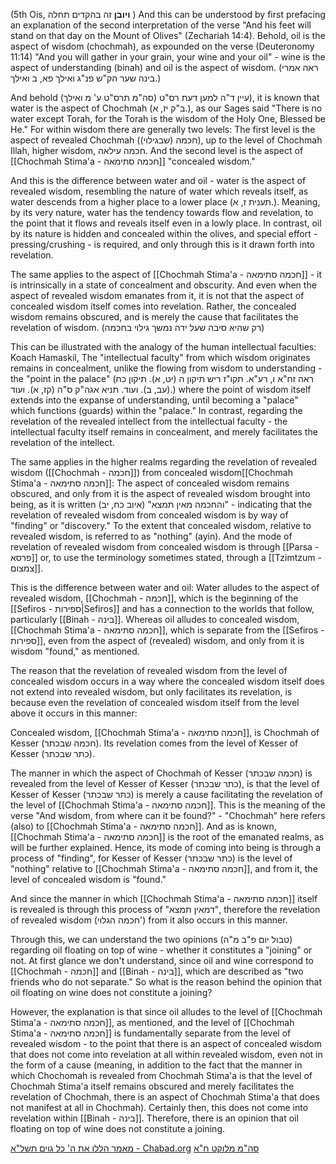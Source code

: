 
(5th Ois, **ויובן** זה בהקדים תחלה )
And this can be understood by first prefacing an explanation of the second interpretation of the verse "And his feet will stand on that day on the Mount of Olives" (Zechariah 14:4). Behold, oil is the aspect of wisdom (chochmah), as expounded on the verse (Deuteronomy 11:14) "And you will gather in your grain, your wine and your oil" - wine is the aspect of understanding (binah) and oil is the aspect of wisdom. (ראה אמרי בינה שער הק"ש פנ"ג ואילך פא, ב ואילך.)

And behold עיין ד"ה למען דעת רס"ט (סה"מ תרס"ט ע' מ ואילך)), it is known that water is the aspect of Chochmah (ב"ק יז, א.), as our Sages said "There is no water except Torah, for the Torah is the wisdom of the Holy One, Blessed be He." For within wisdom there are generally two levels:
The first level is the aspect of revealed Chochmah (חכמה (שבגילוי)), up to the level of Chochmah Illah, higher wisdom, חכמה עילאה. And the second level is the aspect of [[Chochmah Stima'a - חכמה סתימאה]] "concealed wisdom."

And this is the difference between water and oil - water is the aspect of revealed wisdom, resembling the nature of water which reveals itself, as water descends from a higher place to a lower place (תענית ז, א.). Meaning, by its very nature, water has the tendency towards flow and revelation, to the point that it flows and reveals itself even in a lowly place. In contrast, oil by its nature is hidden and concealed within the olives, and special effort - pressing/crushing - is required, and only through this is it drawn forth into revelation.

The same applies to the aspect of [[Chochmah Stima'a - חכמה סתימאה]] - it is intrinsically in a state of concealment and obscurity. And even when the aspect of revealed wisdom emanates from it, it is not that the aspect of concealed wisdom itself comes into revelation. Rather, the concealed wisdom remains obscured, and is merely the cause that facilitates the revelation of wisdom. 
(רק שהיא סיבה שעל ידה נמשך גילוי בחכמה)

This can be illustrated with the analogy of the human intellectual faculties: Koach Hamaskil, The "intellectual faculty" from which wisdom originates remains in concealment, unlike the flowing from wisdom to understanding - the "point in the palace" (ראה זח"א ו, רע"א. תקו"ז ריש תיקון ה (יט, א). תיקון כח (עב, ב). ועוד. תניא אגה"ק ס"ה (קז, א). ועוד.) where the point of wisdom itself extends into the expanse of understanding, until becoming a "palace" which functions (guards) within the "palace." In contrast, regarding the revelation of the revealed intellect from the intellectual faculty - the intellectual faculty itself remains in concealment, and merely facilitates the revelation of the intellect.

The same applies in the higher realms regarding the revelation of revealed wisdom ([[Chochmah - חכמה]]) from concealed wisdom[[Chochmah Stima'a - חכמה סתימאה]]: The aspect of concealed wisdom remains obscured, and only from it is the aspect of revealed wisdom brought into being, as it is written (איוב כח, יב) "והחכמה מאין תמצא" - indicating that the revelation of revealed wisdom from concealed wisdom is by way of "finding" or "discovery." To the extent that concealed wisdom, relative to revealed wisdom, is referred to as "nothing" (ayin). And the mode of revelation of revealed wisdom from concealed wisdom is through [[Parsa - פרסא]] or, to use the terminology sometimes stated, through a [[Tzimtzum - צמצום]].

This is the difference between water and oil: Water alludes to the aspect of revealed wisdom, [[Chochmah - חכמה]], which is the beginning of the [[Sefiros - ספירות|Sefiros]] and has a connection to the worlds that follow, particularly [[Binah - בינה]]. Whereas oil alludes to concealed wisdom, [[Chochmah Stima'a - חכמה סתימאה]], which is separate from the [[Sefiros - ספירות]], even from the aspect of (revealed) wisdom, and only from it is wisdom "found," as mentioned.

The reason that the revelation of revealed wisdom from the level of concealed wisdom occurs in a way where the concealed wisdom itself does not extend into revealed wisdom, but only facilitates its revelation, is because even the revelation of concealed wisdom itself from the level above it occurs in this manner:

Concealed wisdom, [[Chochmah Stima'a - חכמה סתימאה]],  is Chochmah of Kesser (חכמה שבכתר). Its revelation comes from the level of Kesser of Kesser (כתר שבכתר).

The manner in which the aspect of Chochmah of Kesser (חכמה שבכתר) is revealed from the level of Kesser of Kesser (כתר שבכתר), is that the level of Kesser of Kesser (כתר שבכתר) is merely a cause facilitating the revelation of the level of [[Chochmah Stima'a - חכמה סתימאה]]. This is the meaning of the verse "And wisdom, from where can it be found?" - "Chochmah" here refers (also) to [[Chochmah Stima'a - חכמה סתימאה]]. And as is known, [[Chochmah Stima'a - חכמה סתימאה]] is the root of the emanated realms, as will be further explained. Hence, its mode of coming into being is through a process of "finding", for Kesser of Kesser (כתר שבכתר) is the level of "nothing" relative to [[Chochmah Stima'a - חכמה סתימאה]], and from it, the level of concealed wisdom is "found."

And since the manner in which [[Chochmah Stima'a - חכמה סתימאה]] itself is revealed is through this process of "דמאין תמצא", therefore the revelation of revealed wisdom (חכמה הגלוי') from it also occurs in this manner.

Through this, we can understand the two opinions (טבול יום פ"ב מ"ה) regarding oil floating on top of wine - whether it constitutes a "joining" or not. At first glance we don't understand, since oil and wine correspond to [[Chochmah - חכמה]] and [[Binah - בינה]], which are described as "two friends who do not separate." So what is the reason behind the opinion that oil floating on wine does not constitute a joining?

However, the explanation is that since oil alludes to the level of [[Chochmah Stima'a - חכמה סתימאה]], as mentioned, and the level of [[Chochmah Stima'a - חכמה סתימאה]] is fundamentally separate from the level of revealed wisdom - to the point that there is an aspect of concealed wisdom that does not come into revelation at all within revealed wisdom, even not in the form of a cause (meaning, in addition to the fact that the manner in which Chochomah is revealed from Chochmah Stima'a is that the level of Chochmah Stima'a itself remains obscured and merely facilitates the revelation of Chochmah, there is an aspect of Chochmah Stima'a that does not manifest at all in Chochmah). Certainly then, this does not come into revelation within [[Binah - בינה]].
Therefore, there is an opinion that oil floating on top of wine does not constitute a joining.

[מאמר הללו את ה' כל גוים תשל"א - Chabad.org](https://www.chabad.org/therebbe/article_cdo/aid/3140382/jewish/page.htm)
[סה"מ מלוקט ח"א](https://drive.google.com/open?id=1RfTKfxTWsBPVilAI6CEG2XEAqw9cOcBF)